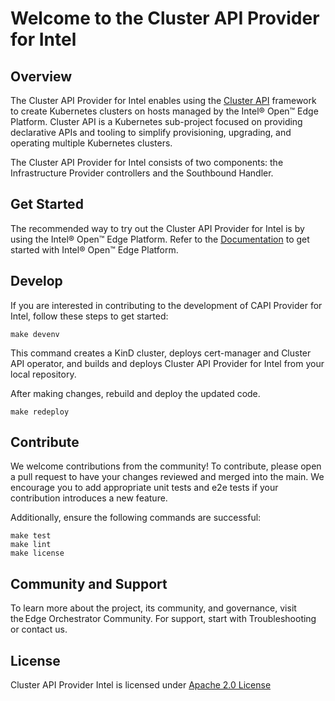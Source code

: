 # Welcome to the Cluster API Provider for Intel

## Overview

The Cluster API Provider for Intel enables using the [Cluster API](https://cluster-api.sigs.k8s.io/)
framework to create Kubernetes clusters on hosts managed by the Intel® Open™ Edge Platform.
Cluster API is a Kubernetes sub-project focused on providing declarative APIs and tooling to simplify provisioning, upgrading, and operating multiple Kubernetes clusters.

The Cluster API Provider for Intel consists of two components: the Infrastructure Provider
controllers and the Southbound Handler.

## Get Started

The recommended way to try out the Cluster API Provider for Intel is by using the Intel® Open™ Edge
Platform. Refer to the [Documentation](https://literate-adventure-7vjeyem.pages.github.io/edge_orchestrator/user_guide_main/content/user_guide/get_started_guide/gsg_content.html)
to get started with Intel® Open™ Edge Platform.

## Develop

If you are interested in contributing to the development of CAPI Provider for Intel, follow these
steps to get started:

```
make devenv
```

This command creates a KinD cluster, deploys cert-manager and Cluster API operator, and
builds and deploys Cluster API Provider for Intel from your local repository.

After making changes, rebuild and deploy the updated code.

```
make redeploy
```

## Contribute

We welcome contributions from the community! To contribute, please open a pull request to have your changes reviewed and merged into the main. We encourage you to add appropriate unit tests and e2e tests if your contribution introduces a new feature.

Additionally, ensure the following commands are successful:

```
make test
make lint
make license
```

## Community and Support

To learn more about the project, its community, and governance, visit the Edge Orchestrator Community. 
For support, start with Troubleshooting or contact us. 

## License

Cluster API Provider Intel is licensed under [Apache 2.0 License](LICENSES/Apache-2.0.txt)
